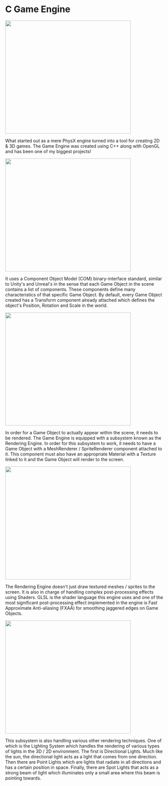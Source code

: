 C Game Engine
=============

<img src="https://lh5.googleusercontent.com/9NEKGaEAUFrSYh-b8khLpgl3zV8FpcN9gW7ucask4Dw6wwa-NEWsYC3n9BjOKNQ2HsoR6q7Qc3NM3Ml8CaXh=w1920-h894-rw" alt="" width="400" height="359"/>

What started out as a mere PhysX engine turned into a tool for creating 2D & 3D games. The Game Engine was created using C++ along with OpenGL and has been one of my biggest projects!

<img src="https://lh6.googleusercontent.com/Wvpy03_1TR8CK2MGhsAF6AsMi4GwpfZYyChH0ElSqnMREVlTR-UfQptQ2cHtOiz1hh9Y3mqMYwmeJpLZ2stO=w1920-h894-rw" alt="" width="400" height="359"/>

It uses a Component Object Model (COM) binary-interface standard, similar to Unity's and Unreal's in the sense that each Game Object in the scene contains a list of components. These components define many characteristics of that specific Game Object. By default, every Game Object created has a Transform component already attached which defines the object's Position, Rotation and Scale in the world.

<img src="https://lh4.googleusercontent.com/5TtqEGB9gv9k8paE4tXfVOewanfy5H0mFhsZ6UChmDqlWqHtjCEdGk72hsCLacET7aJ8iYw6F1s5DVX9tOOP=w1920-h894-rw" alt="" width="400" height="359"/>

In order for a Game Object to actually appear within the scene, it needs to be rendered. The Game Engine is equipped with a subsystem known as the Rendering Engine. In order for this subsystem to work, it needs to have a Game Object with a MeshRenderer / SpriteRenderer component attached to it. This component must also have an appropriate Material with a Texture linked to it and the Game Object will render to the screen.

<img src="https://lh5.googleusercontent.com/V8KpvHGCOj1W_FDndf_s7NaAgsBROa5Ib3yjEHSMEDOHjPkbOBM-7smKRJUoQgbTuyfcQzCsfHAwypmTun-w=w1920-h894-rw" alt="" width="400" height="359"/>

The Rendering Engine doesn't just draw textured meshes / sprites to the screen. It is also in charge of handling complex post-processing effects using Shaders. GLSL is the shader language this engine uses and one of the most significant post-processing effect implemented in the engine is Fast Approximate Anti-aliasing (FXAA) for smoothing jaggered edges on Game Objects.

<img src="https://lh5.googleusercontent.com/ijiQHVBH9v9RvA4l1O9Kv-LOakXTLVP60QmbCywhXnG3rgxFGPyMun44ZTEbrfgAGN10g9sG6H1VRr6LSRo_=w1920-h894-rw" alt="" width="400" height="359"/>

This subsystem is also handling various other rendering techniques. One of which is the Lighting System which handles the rendering of various types of lights in the 3D / 2D environment. The first is Directional Lights. Much like the sun, the directional light acts as a light that comes from one direction. Then there are Point Lights which are lights that radiate in all directions and has a certain position in space. Finally, there are Spot Lights that acts as a strong beam of light which illuminates only a small area where this beam is pointing towards.



